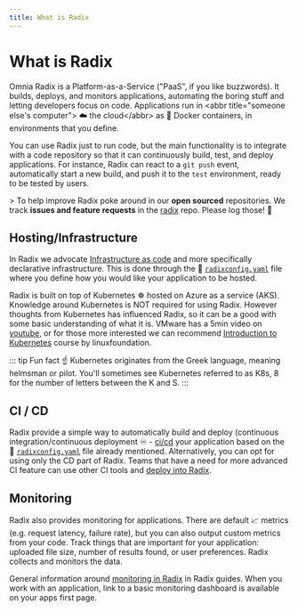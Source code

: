 ```yaml
---
title: What is Radix
---
```


# What is Radix

Omnia Radix is a Platform-as-a-Service ("PaaS", if you like buzzwords). It builds, deploys, and monitors applications, automating the boring stuff and letting developers focus on code. Applications run in &lt;abbr title="someone else's computer"&gt; ☁️ the cloud&lt;/abbr&gt; as 🐳 Docker containers, in environments that you define.

You can use Radix just to run code, but the main functionality is to integrate with a code repository so that it can continuously build, test, and deploy applications. For instance, Radix can react to a `git push` event, automatically start a new build, and push it to the `test` environment, ready to be tested by users.

&gt; To help improve Radix poke around in our **open sourced** repositories. We track **issues and feature requests** in the [radix](https://github.com/equinor/radix/issues) repo. Please log those! 🙂

## Hosting/Infrastructure

In Radix we advocate [Infrastructure as code](https://en.wikipedia.org/wiki/Infrastructure_as_code) and more specifically declarative infrastructure. This is done through the 📖 [`radixconfig.yaml`](../../references/reference-radix-config/) file where you define how you would like your application to be hosted.

Radix is built on top of Kubernetes ☸️ hosted on Azure as a service (AKS). Knowledge around Kubernetes is NOT required for using Radix. However thoughts from Kubernetes has influenced Radix, so it can be a good with some basic understanding of what it is. VMware has a 5min video on [youtube](https://www.youtube.com/watch?v=PH-2FfFD2PU), or for those more interested we can recommend [Introduction to Kubernetes](https://training.linuxfoundation.org/resources/free-courses/introduction-to-kubernetes/) course by linuxfoundation.

::: tip Fun fact ☝️
Kubernetes originates from the Greek language, meaning helmsman or pilot. You'll sometimes see Kubernetes referred to as K8s, 8 for the number of letters between the K and S.
:::

## CI / CD

Radix provide a simple way to automatically build and deploy (continuous integration/continuous deployment ♾️ - [ci/cd](https://en.wikipedia.org/wiki/CI/CD)  your application based on the 📖 [`radixconfig.yaml`](../../references/reference-radix-config/) file already mentioned. Alternatively, you can opt for using only the CD part of Radix. Teams that have a need for more advanced CI feature can use other CI tools and [deploy into Radix](../../guides/deploy-only/).

## Monitoring

Radix also provides monitoring for applications. There are default 📈 metrics (e.g. request latency, failure rate), but you can also output custom metrics from your code. Track things that are important for your application: uploaded file size, number of results found, or user preferences. Radix collects and monitors the data.

General information around [monitoring in Radix](../../guides/monitoring/) in Radix guides. When you work with an application, link to a basic monitoring dashboard is available on your apps first page.
